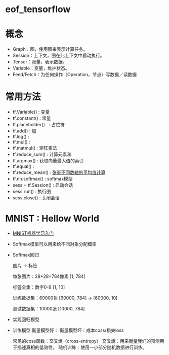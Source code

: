 # eof_tensorflow

# 概念

* Graph：图，使用图来表示计算任务。
* Session：上下文，图在此上下文中启动执行。
* Tensor：张量，表示数据。
* Variable：变量，维护状态。
* Feed/Fetch：为任何操作（Operation，节点）写数据／读数据

# 常用方法
* tf.Variable() : 变量
* tf.constant() : 常量
* tf.placeholder(） : 占位符
* tf.add() : 加
* tf.log() :
* tf.mul() :
* tf.matmul() : 矩阵乘法
* tf.reduce_sum() : 计算元素和
* tf.argmax() : 获取向量最大值的索引
* tf.equal() :
* tf.reduce_mean() : [张量不同数轴的平均值计算](https://www.cnblogs.com/yuzhuwei/p/6986171.html)
* tf.nn.softmax() : softmax模型
* sess = tf.Session() : 启动会话
* sess.run() : 执行图
* sess.close() : 关闭会话

# MNIST : Hellow World
* [MNIST机器学习入门](http://www.tensorfly.cn/tfdoc/tutorials/mnist_beginners.html)

* Softmax模型可以用来给不同对象分配概率
* Softmax回归

    图片 -> 标签

    每张图片：28*28=784像素 [1, 784]

    标签全集：数字0-9 [1, 10]

    训练数据集：60000张  [60000, 784] -> [60000, 10]

    测试数据集：10000张  [10000, 784]
* 实现回归模型
* 训练模型
    衡量模型好：
    衡量模型坏：成本coss/损失loss

    常见的coss函数：交叉熵（cross-entropy）
    交叉熵：用来衡量我们的预测用于描述真相的低效性。
    随机训练：使用一小部分随机数据进行训练。
